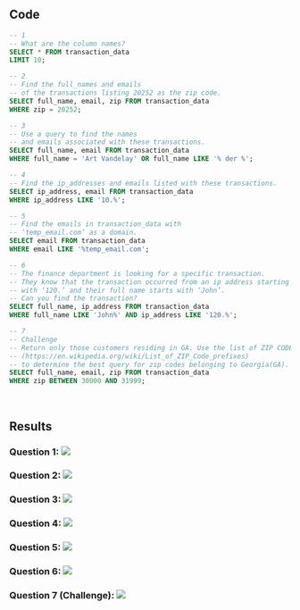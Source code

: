 ## Code

```sql
-- 1
-- What are the column names?
SELECT * FROM transaction_data 
LIMIT 10;

-- 2
-- Find the full_names and emails
-- of the transactions listing 20252 as the zip code.
SELECT full_name, email, zip FROM transaction_data
WHERE zip = 20252;

-- 3
-- Use a query to find the names 
-- and emails associated with these transactions.
SELECT full_name, email FROM transaction_data
WHERE full_name = 'Art Vandelay' OR full_name LIKE '% der %';

-- 4
-- Find the ip_addresses and emails listed with these transactions.
SELECT ip_address, email FROM transaction_data
WHERE ip_address LIKE '10.%';

-- 5
-- Find the emails in transaction_data with
-- ‘temp_email.com’ as a domain.
SELECT email FROM transaction_data
WHERE email LIKE '%temp_email.com';

-- 6
-- The finance department is looking for a specific transaction. 
-- They know that the transaction occurred from an ip address starting 
-- with ‘120.’ and their full name starts with ‘John’.
-- Can you find the transaction?
SELECT full_name, ip_address FROM transaction_data
WHERE full_name LIKE 'John%' AND ip_address LIKE '120.%';

-- 7
-- Challenge
-- Return only those customers residing in GA. Use the list of ZIP CODE prefixes
-- (https://en.wikipedia.org/wiki/List_of_ZIP_Code_prefixes)
-- to determine the best query for zip codes belonging to Georgia(GA).
SELECT full_name, email, zip FROM transaction_data
WHERE zip BETWEEN 30000 AND 31999;
```

<br>

## Results
### Question 1: ![](https://github.com/jeyla380/codecademy_projects/blob/main/datascience/sql/rpa_fraud_detection/results/test_q1_result.PNG)

### Question 2: ![](https://github.com/jeyla380/codecademy_projects/blob/main/datascience/sql/rpa_fraud_detection/results/test_q2_result.PNG)

### Question 3: ![](https://github.com/jeyla380/codecademy_projects/blob/main/datascience/sql/rpa_fraud_detection/results/test_q3_result.PNG)

### Question 4: ![](https://github.com/jeyla380/codecademy_projects/blob/main/datascience/sql/rpa_fraud_detection/results/test_q4_result.PNG)

### Question 5: ![](https://github.com/jeyla380/codecademy_projects/blob/main/datascience/sql/rpa_fraud_detection/results/test_q5_result.PNG)

### Question 6: ![](https://github.com/jeyla380/codecademy_projects/blob/main/datascience/sql/rpa_fraud_detection/results/test_q6_result.PNG)

### Question 7 (Challenge): ![](https://github.com/jeyla380/codecademy_projects/blob/main/datascience/sql/rpa_fraud_detection/results/test_q7_result.PNG)
